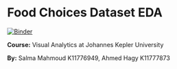 # Food Choices Dataset EDA

[![Binder](https://mybinder.org/badge.svg)](https://mybinder.org/v2/gh/ahmedhagii/visual-analytics-project.git/master)

**Course:** Visual Analytics at Johannes Kepler University

**By:** Salma Mahmoud K11776949, Ahmed Hagy K11777873
